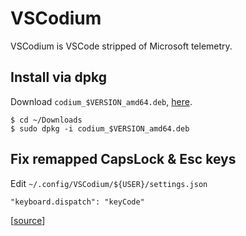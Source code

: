 # VSCodium

VSCodium is VSCode stripped of Microsoft telemetry.

## Install via dpkg

Download `codium_$VERSION_amd64.deb`,
[here](https://github.com/VSCodium/vscodium/releases).

```
$ cd ~/Downloads
$ sudo dpkg -i codium_$VERSION_amd64.deb
```

## Fix remapped CapsLock & Esc keys

Edit `~/.config/VSCodium/${USER}/settings.json`

```
"keyboard.dispatch": "keyCode"
```

[[source](https://github.com/Microsoft/vscode/issues/32037#issuecomment-322042146)]

